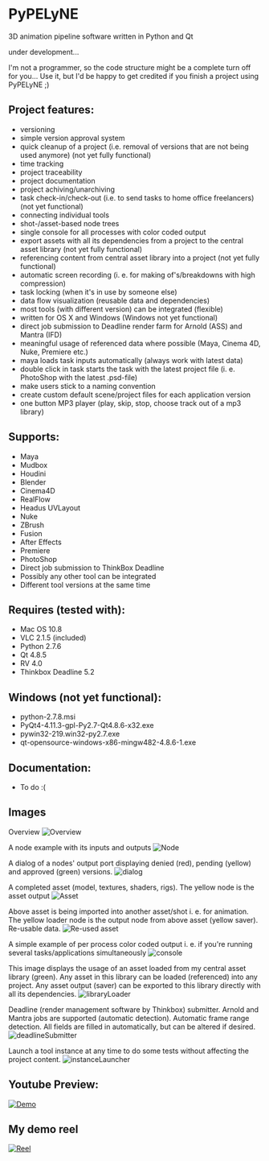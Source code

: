 # PyPELyNE

3D animation pipeline software written in Python and Qt

under development...

I'm not a programmer, so the code structure might be a complete turn off for you...
Use it, but I'd be happy to get credited if you finish a project using PyPELyNE ;)

## Project features:
- versioning
- simple version approval system
- quick cleanup of a project (i.e. removal of versions that are not being used anymore) (not yet fully functional)
- time tracking
- project traceability
- project documentation
- project achiving/unarchiving
- task check-in/check-out (i.e. to send tasks to home office freelancers) (not yet functional)
- connecting individual tools
- shot-/asset-based node trees
- single console for all processes with color coded output
- export assets with all its dependencies from a project to the central asset library (not yet fully functional)
- referencing content from central asset library into a project (not yet fully functional)
- automatic screen recording (i. e. for making of's/breakdowns with high compression)
- task locking (when it's in use by someone else)
- data flow visualization (reusable data and dependencies)
- most tools (with different version) can be integrated (flexible)
- written for OS X and Windows (Windows not yet functional)
- direct job submission to Deadline render farm for Arnold (ASS) and Mantra (IFD)
- meaningful usage of referenced data where possible (Maya, Cinema 4D, Nuke, Premiere etc.)
- maya loads task inputs automatically (always work with latest data)
- double click in task starts the task with the latest project file (i. e. PhotoShop with the latest .psd-file)
- make users stick to a naming convention
- create custom default scene/project files for each application version
- one button MP3 player (play, skip, stop, choose track out of a mp3 library)

## Supports:
- Maya
- Mudbox
- Houdini
- Blender
- Cinema4D
- RealFlow
- Headus UVLayout
- Nuke
- ZBrush
- Fusion
- After Effects
- Premiere
- PhotoShop
- Direct job submission to ThinkBox Deadline
- Possibly any other tool can be integrated
- Different tool versions at the same time

## Requires (tested with):
- Mac OS 10.8
- VLC 2.1.5 (included)
- Python 2.7.6
- Qt 4.8.5
- RV 4.0
- Thinkbox Deadline 5.2

## Windows (not yet functional):
- python-2.7.8.msi
- PyQt4-4.11.3-gpl-Py2.7-Qt4.8.6-x32.exe
- pywin32-219.win32-py2.7.exe
- qt-opensource-windows-x86-mingw482-4.8.6-1.exe

## Documentation:
- To do :(

## Images
Overview
![Overview](/gitImg/overview.png)

A node example with its inputs and outputs
![Node](/gitImg/node.png)

A dialog of a nodes' output port displaying denied (red), pending (yellow) and approved (green) versions.
![dialog](/gitImg/dialog.png)

A completed asset (model, textures, shaders, rigs).
The yellow node is the asset output
![Asset](/gitImg/asset.png)

Above asset is being imported into another asset/shot i. e. for animation.
The yellow loader node is the output node from above asset (yellow saver).
Re-usable data.
![Re-used asset](/gitImg/reusedAsset.png)

A simple example of per process color coded output
i. e. if you're running several tasks/applications simultaneously
![console](/gitImg/console.png)

This image displays the usage of an asset loaded from my central asset library (green). 
Any asset in this library can be loaded (referenced) into any project. Any asset output (saver)
can be exported to this library directly with all its dependencies.
![libraryLoader](/gitImg/library.png)

Deadline (render management software by Thinkbox) submitter.
Arnold and Mantra jobs are supported (automatic detection).
Automatic frame range detection.
All fields are filled in automatically, but can be altered if desired.
![deadlineSubmitter](/gitImg/deadlineSubmitter.png)

Launch a tool instance at any time to do some tests without affecting the project content.
![instanceLauncher](/gitImg/instanceLauncher.png)

## Youtube Preview:
[![Demo](/gitImg/demo.png)](https://www.youtube.com/watch?v=E1eQKEq-fcQ)

## My demo reel
[![Reel](/gitImg/reel.png)](https://www.dropbox.com/s/lrhukj3f9l35c7a/MussatoMichael_DemoReel.mov?dl=0)